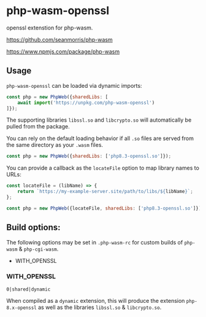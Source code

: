 # php-wasm-openssl

openssl extenstion for php-wasm.

https://github.com/seanmorris/php-wasm

https://www.npmjs.com/package/php-wasm

## Usage

`php-wasm-openssl` can be loaded via dynamic imports:

```javascript
const php = new PhpWeb({sharedLibs: [
    await import('https://unpkg.com/php-wasm-openssl')
]});
```

The supporting libraries `libssl.so` and `libcrypto.so` will automatically be pulled from the package.

You can rely on the default loading behavior if all `.so` files are served from the same directory as your `.wasm` files.

```javascript
const php = new PhpWeb({sharedLibs: ['php8.3-openssl.so']});
```

You can provide a callback as the `locateFile` option to map library names to URLs:

```javascript
const locateFile = (libName) => {
    return `https://my-example-server.site/path/to/libs/${libName}`;
};

const php = new PhpWeb({locateFile, sharedLibs: ['php8.3-openssl.so']});
```

## Build options:

The following options may be set in `.php-wasm-rc` for custom builds of `php-wasm` & `php-cgi-wasm`.

* WITH_OPENSSL

### WITH_OPENSSL

`0|shared|dynamic`

When compiled as a `dynamic` extension, this will produce the extension `php-8.x-openssl` as well as the libraries `libssl.so` & `libcrypto.so`.
